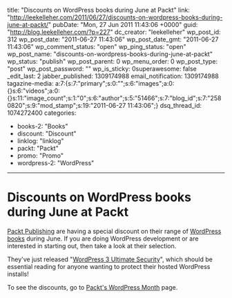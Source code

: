 title: "Discounts on WordPress books during June at Packt"
link: "http://leekelleher.com/2011/06/27/discounts-on-wordpress-books-during-june-at-packt/"
pubDate: "Mon, 27 Jun 2011 11:43:06 +0000"
guid: "http://blog.leekelleher.com/?p=227"
dc_creator: "leekelleher"
wp_post_id: 312
wp_post_date: "2011-06-27 11:43:06"
wp_post_date_gmt: "2011-06-27 11:43:06"
wp_comment_status: "open"
wp_ping_status: "open"
wp_post_name: "discounts-on-wordpress-books-during-june-at-packt"
wp_status: "publish"
wp_post_parent: 0
wp_menu_order: 0
wp_post_type: "post"
wp_post_password: ""
wp_is_sticky: 0superawesome: false
_edit_last: 2
jabber_published: 1309174988
email_notification: 1309174988
tagazine-media: a:7:{s:7:"primary";s:0:"";s:6:"images";a:0:{}s:6:"videos";a:0:{}s:11:"image_count";s:1:"0";s:6:"author";s:5:"51466";s:7:"blog_id";s:7:"2580820";s:9:"mod_stamp";s:19:"2011-06-27 11:43:06";}
dsq_thread_id: 1074272400
categories:
  - books-2: "Books"
  - discount: "Discount"
  - linklog: "linklog"
  - packt: "Packt"
  - promo: "Promo"
  - wordpress-2: "WordPress"

---

# Discounts on WordPress books during June at Packt

<a href="http://www.packtpub.com">Packt Publishing</a> are having a special discount on their range of <a href="http://www.packtpub.com/article/wordpress-month?utm_source=blog.leekelleher.com&amp;utm_medium=bookrev&amp;utm_content=blog&amp;utm_campaign=mdb_008199">WordPress books</a> during June. If you are doing WordPress development or are interested in starting out, then take a look at their selection.

They've just released "<a href="http://www.packtpub.com/wordpress-3-ultimate-security/book?utm_source=blog.leekelleher.com&amp;utm_medium=bookrev&amp;utm_content=blog&amp;utm_campaign=mdb_008199">WordPress 3 Ultimate Security</a>", which should be essential reading for anyone wanting to protect their hosted WordPress installs!

To see the discounts, go to <a href="http://www.packtpub.com/article/wordpress-month?utm_source=blog.leekelleher.com&amp;utm_medium=bookrev&amp;utm_content=blog&amp;utm_campaign=mdb_008199">Packt's WordPress Month</a> page.